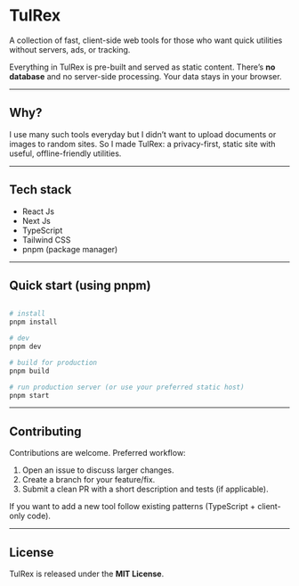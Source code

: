 # TulRex

A collection of fast, client-side web tools for those who want quick utilities without servers, ads, or tracking.

Everything in TulRex is pre-built and served as static content. There’s **no database** and no server-side processing. Your data stays in your browser.

---

## Why?

I use many such tools everyday but I didn’t want to upload documents or images to random sites. So I made TulRex: a privacy-first, static site with useful, offline-friendly utilities.

---

## Tech stack

- React Js
- Next Js
- TypeScript
- Tailwind CSS
- pnpm (package manager)

---

## Quick start (using pnpm)

```bash

# install
pnpm install

# dev
pnpm dev

# build for production
pnpm build

# run production server (or use your preferred static host)
pnpm start
```

---

## Contributing

Contributions are welcome. Preferred workflow:

1. Open an issue to discuss larger changes.
2. Create a branch for your feature/fix.
3. Submit a clean PR with a short description and tests (if applicable).

If you want to add a new tool follow existing patterns (TypeScript + client-only code).

---

## License

TulRex is released under the **MIT License**.
